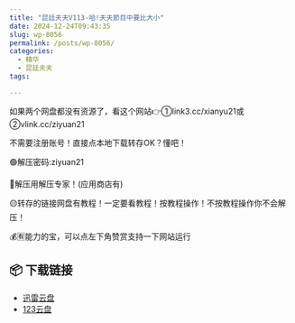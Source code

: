 ```yaml
---
title: "昆廷夫夫V113-哈!夫夫節目中要比大小"
date: 2024-12-24T09:43:35
slug: wp-8056
permalink: /posts/wp-8056/
categories:
  - 精华
  - 昆廷夫夫
tags:

---
```


如果两个网盘都没有资源了，看这个网站👉①link3.cc/xianyu21或②vlink.cc/ziyuan21

不需要注册账号！直接点本地下载转存OK？懂吧！

🟢解压密码:ziyuan21

🔵解压用解压专家！(应用商店有)

🟡转存的链接网盘有教程！一定要看教程！按教程操作！不按教程操作你不会解压！

💰🈶能力的宝，可以点左下角赞赏支持一下网站运行

## 📦 下载链接
- [迅雷云盘](https://blziyuan21.com/pay-download/8056?key=ccf5575cb1&down_id=0)
- [123云盘](https://blziyuan21.com/pay-download/8056?key=ccf5575cb1&down_id=1)

